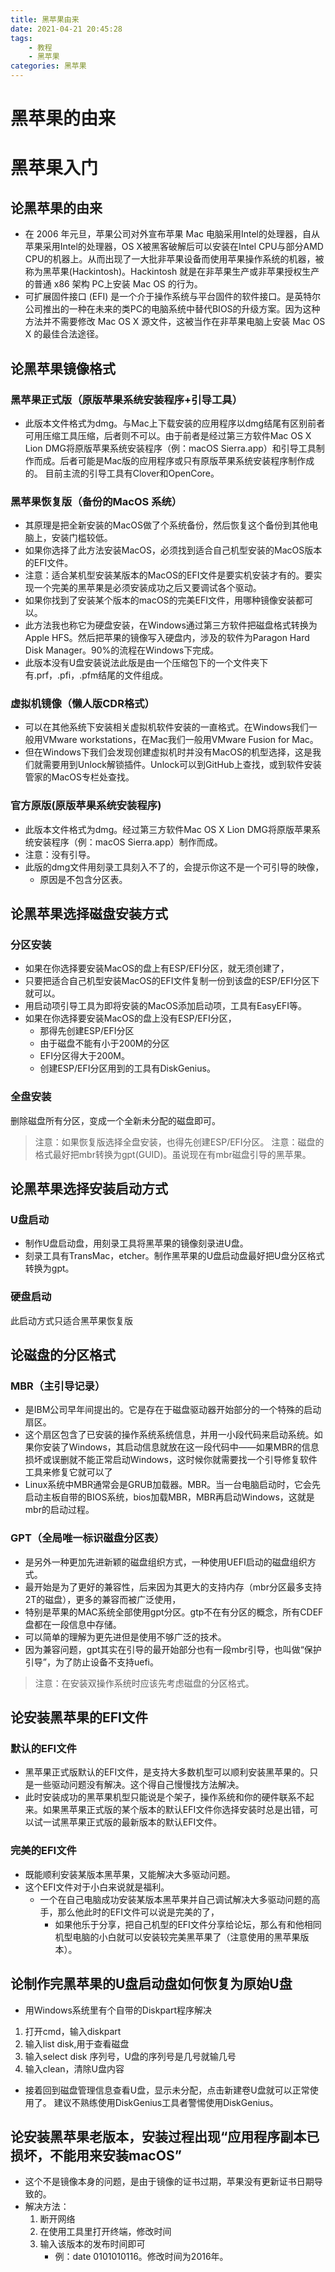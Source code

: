 ```yaml
---
title: 黑苹果由来
date: 2021-04-21 20:45:28
tags: 
    - 教程
    - 黑苹果
categories: 黑苹果
---
```


# 黑苹果的由来

# **黑苹果入门**

## 论黑苹果的由来

- 在 2006 年元旦，苹果公司对外宣布苹果 Mac 电脑采用Intel的处理器，自从苹果采用Intel的处理器，OS X被黑客破解后可以安装在Intel CPU与部分AMD CPU的机器上。从而出现了一大批非苹果设备而使用苹果操作系统的机器，被称为黑苹果(Hackintosh)。Hackintosh 就是在非苹果生产或非苹果授权生产的普通 x86 架构 PC上安装 Mac OS 的行为。
- 可扩展固件接口 (EFI) 是一个介于操作系统与平台固件的软件接口。是英特尔公司推出的一种在未来的类PC的电脑系统中替代BIOS的升级方案。因为这种方法并不需要修改 Mac OS X 源文件，这被当作在非苹果电脑上安装 Mac OS X 的最佳合法途径。

## 论黑苹果镜像格式

### 黑苹果正式版（原版苹果系统安装程序+引导工具）

- 此版本文件格式为dmg。与Mac上下载安装的应用程序以dmg结尾有区别前者可用压缩工具压缩，后者则不可以。由于前者是经过第三方软件Mac OS X Lion DMG将原版苹果系统安装程序（例：macOS Sierra.app）和引导工具制作而成。后者可能是Mac版的应用程序或只有原版苹果系统安装程序制作成的。
  目前主流的引导工具有Clover和OpenCore。

### 黑苹果恢复版（备份的MacOS 系统）

- 其原理是把全新安装的MacOS做了个系统备份，然后恢复这个备份到其他电脑上，安装门槛较低。
- 如果你选择了此方法安装MacOS，必须找到适合自己机型安装的MacOS版本的EFI文件。
- 注意：适合某机型安装某版本的MacOS的EFI文件是要实机安装才有的。要实现一个完美的黑苹果是必须安装成功之后又要调试各个驱动。
- 如果你找到了安装某个版本的macOS的完美EFI文件，用哪种镜像安装都可以。
- 此方法我也称它为硬盘安装，在Windows通过第三方软件把磁盘格式转换为Apple HFS。然后把苹果的镜像写入硬盘内，涉及的软件为Paragon Hard Disk Manager。90%的流程在Windows下完成。
- 此版本没有U盘安装说法此版是由一个压缩包下的一个文件夹下有.prf，.pfi，.pfm结尾的文件组成。

### 虚拟机镜像（懒人版CDR格式）

- 可以在其他系统下安装相关虚拟机软件安装的一直格式。在Windows我们一般用VMware workstations，在Mac我们一般用VMware Fusion for Mac。
- 但在Windows下我们会发现创建虚拟机时并没有MacOS的机型选择，这是我们就需要用到Unlock解锁插件。Unlock可以到GitHub上查找，或到软件安装管家的MacOS专栏处查找。

### 官方原版(原版苹果系统安装程序)

- 此版本文件格式为dmg。经过第三方软件Mac OS X Lion DMG将原版苹果系统安装程序（例：macOS Sierra.app）制作而成。
- 注意：没有引导。
- 此版的dmg文件用刻录工具刻入不了的，会提示你这不是一个可引导的映像，
  - 原因是不包含分区表。

## 论黑苹果选择磁盘安装方式

### 分区安装

- 如果在你选择要安装MacOS的盘上有ESP/EFI分区，就无须创建了，
- 只要把适合自己机型安装MacOS的EFI文件复制一份到该盘的ESP/EFI分区下就可以。
- 用启动项引导工具为即将安装的MacOS添加启动项，工具有EasyEFI等。
- 如果在你选择要安装MacOS的盘上没有ESP/EFI分区，
  - 那得先创建ESP/EFI分区
  - 由于磁盘不能有小于200M的分区
  - EFI分区得大于200M。
  - 创建ESP/EFI分区用到的工具有DiskGenius。

### 全盘安装

删除磁盘所有分区，变成一个全新未分配的磁盘即可。

> 注意：如果恢复版选择全盘安装，也得先创建ESP/EFI分区。
> 注意：磁盘的格式最好把mbr转换为gpt(GUID)。虽说现在有mbr磁盘引导的黑苹果。

## 论黑苹果选择安装启动方式

### U盘启动

- 制作U盘启动盘，用刻录工具将黑苹果的镜像刻录进U盘。
- 刻录工具有TransMac，etcher。制作黑苹果的U盘启动盘最好把U盘分区格式转换为gpt。

### 硬盘启动

此启动方式只适合黑苹果恢复版

## 论磁盘的分区格式

### MBR（主引导记录）

- 是IBM公司早年间提出的。它是存在于磁盘驱动器开始部分的一个特殊的启动扇区。
- 这个扇区包含了已安装的操作系统系统信息，并用一小段代码来启动系统。如果你安装了Windows，其启动信息就放在这一段代码中——如果MBR的信息损坏或误删就不能正常启动Windows，这时候你就需要找一个引导修复软件工具来修复它就可以了
- Linux系统中MBR通常会是GRUB加载器。MBR。当一台电脑启动时，它会先启动主板自带的BIOS系统，bios加载MBR，MBR再启动Windows，这就是mbr的启动过程。

### GPT（全局唯一标识磁盘分区表）

- 是另外一种更加先进新颖的磁盘组织方式，一种使用UEFI启动的磁盘组织方式。
- 最开始是为了更好的兼容性，后来因为其更大的支持内存（mbr分区最多支持2T的磁盘），更多的兼容而被广泛使用，
- 特别是苹果的MAC系统全部使用gpt分区。gtp不在有分区的概念，所有CDEF盘都在一段信息中存储。
- 可以简单的理解为更先进但是使用不够广泛的技术。
- 因为兼容问题，gpt其实在引导的最开始部分也有一段mbr引导，也叫做“保护引导”，为了防止设备不支持uefi。

> 注意：在安装双操作系统时应该先考虑磁盘的分区格式。

## 论安装黑苹果的EFI文件

### 默认的EFI文件

- 黑苹果正式版默认的EFI文件，是支持大多数机型可以顺利安装黑苹果的。只是一些驱动问题没有解决。这个得自己慢慢找方法解决。
- 此时安装成功的黑苹果机型只能说是个架子，操作系统和你的硬件联系不起来。如果黑苹果正式版的某个版本的默认EFI文件你选择安装时总是出错，可以试一试黑苹果正式版的最新版本的默认EFI文件。

### 完美的EFI文件

- 既能顺利安装某版本黑苹果，又能解决大多驱动问题。
- 这个EFI文件对于小白来说就是福利。
  - 一个在自己电脑成功安装某版本黑苹果并自己调试解决大多驱动问题的高手，那么他此时的EFI文件可以说是完美的了，
    - 如果他乐于分享，把自己机型的EFI文件分享给论坛，那么有和他相同机型电脑的小白就可以安装较完美黑苹果了（注意使用的黑苹果版本）。

## 论制作完黑苹果的U盘启动盘如何恢复为原始U盘

- 用Windows系统里有个自带的Diskpart程序解决

1. 打开cmd，输入diskpart
2. 输入list disk,用于查看磁盘
3. 输入select disk 序列号，U盘的序列号是几号就输几号
4. 输入clean，清除U盘内容

- 接着回到磁盘管理信息查看U盘，显示未分配，点击新建卷U盘就可以正常使用了。
  建议不熟练使用DiskGenius工具者警惕使用DiskGenius。

## 论安装黑苹果老版本，安装过程出现“应用程序副本已损坏，不能用来安装macOS”

- 这个不是镜像本身的问题，是由于镜像的证书过期，苹果没有更新证书日期导致的。
- 解决方法：
  1. 断开网络
  2. 在使用工具里打开终端，修改时间
  3. 输入该版本的发布时间即可
     - 例：date 0101010116。修改时间为2016年。
